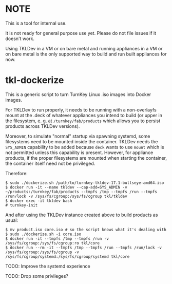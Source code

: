 # NOTE

This is a tool for internal use.

It is not ready for general purpose use yet. Please do not file issues if it doesn't work.

Using TKLDev in a VM or on bare metal and running appliances in a VM or on bare metal is the only supported way to build and run built appliances for now.

# tkl-dockerize

This is a generic script to turn TurnKey Linux .iso images into Docker images.

For TKLDev to run properly, it needs to be running with a non-overlayfs mount at the .deck of whatever appliances you intend to build (or upper in the filesystem, e. g. at `/turnkey/fab/products` which allows you to persist products across TKLDev versions).

Moreover, to simulate "normal" startup via spawning systemd, some filesystems need to be mounted inside the container.  TKLDev needs the `SYS_ADMIN` capability to be added because `deck` wants to use `mount` which is not permitted unless this capability is present. However, for appliance products, if the proper filesystems are mounted when starting the container, the container itself need not be privileged.

Therefore:

```shell
$ sudo ./dockerize.sh /path/to/turnkey-tkldev-17.1-bullseye-amd64.iso
$ docker run -it --name tkldev --cap-add=SYS_ADMIN -v ~/products:/turnkey/fab/products --tmpfs /tmp --tmpfs /run --tmpfs /run/lock -v /sys/fs/cgroup:/sys/fs/cgroup tkl/tkldev 
$ docker exec -it tkldev bash
# turnkey-init
```

And after using the TKLDev instance created above to build products as usual:

```shell
$ mv product.iso core.iso # so the script knows what it's dealing with
$ sudo ./dockerize.sh -i core.iso
$ docker run -it --tmpfs /tmp --tmpfs /run -v /sys/fs/cgroup:/sys/fs/cgroup:ro tkl/core
$ docker run --rm -it --tmpfs /tmp --tmpfs /run --tmpfs /run/lock -v /sys/fs/cgroup:/sys/fs/cgroup -v /sys/fs/cgroup/systemd:/sys/fs/cgroup/systemd tkl/core
```

TODO: Improve the systemd experience

TODO: Drop some privileges?
